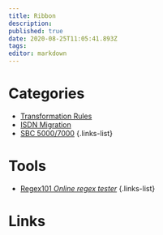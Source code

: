 ```yaml
---
title: Ribbon
description: 
published: true
date: 2020-08-25T11:05:41.893Z
tags: 
editor: markdown
---
```


# Categories
- [Transformation Rules](https://wiki.imkarl.me/en/telephony/ribbon/transformation-rules)
- [ISDN Migration](https://wiki.imkarl.me/en/telephony/ribbon/isdn-migration)
- [SBC 5000/7000](https://wiki.imkarl.me/en/telephony/ribbon/sbc5k-7k)
{.links-list}

# Tools
- [Regex101 *Online regex tester*](https://regex101.com/)
{.links-list}

# Links

